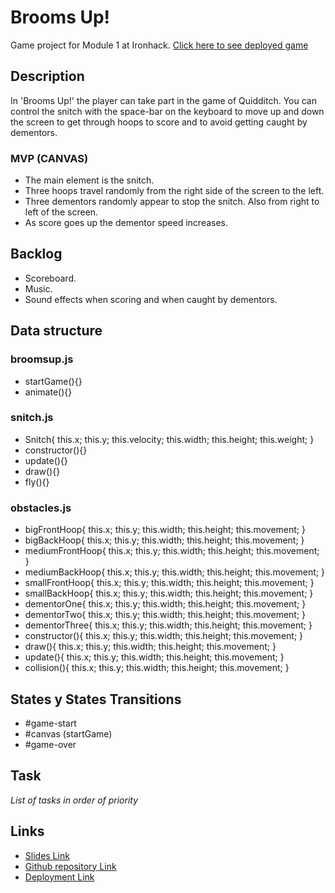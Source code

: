 # Brooms Up!

Game project for Module 1 at Ironhack.
[Click here to see deployed game](https://olliedewulf.github.io/Brooms-Up-Game-Project-/)

## Description

In 'Brooms Up!' the player can take part in the game of Quidditch. You can control the snitch with the space-bar on the keyboard to move up and down the screen to get through hoops to score and to avoid getting caught by dementors.

### MVP (CANVAS)

- The main element is the snitch.
- Three hoops travel randomly from the right side of the screen to the left.
- Three dementors randomly appear to stop the snitch. Also from right to left of the screen.
- As score goes up the dementor speed increases.

## Backlog

- Scoreboard.
- Music.
- Sound effects when scoring and when caught by dementors.


## Data structure

### broomsup.js
- startGame(){}
- animate(){}

### snitch.js
- Snitch{
    this.x;
        this.y;
        this.velocity;
        this.width;
        this.height;
        this.weight;
}
- constructor(){}
- update(){}
- draw(){}
- fly(){}

### obstacles.js
- bigFrontHoop{
        this.x;
        this.y;
        this.width;
        this.height;
        this.movement;
}
- bigBackHoop{
    this.x;
        this.y;
        this.width;
        this.height;
        this.movement;
}
- mediumFrontHoop{
    this.x;
        this.y;
        this.width;
        this.height;
        this.movement;
}
- mediumBackHoop{
    this.x;
        this.y;
        this.width;
        this.height;
        this.movement;
}
- smallFrontHoop{
    this.x;
        this.y;
        this.width;
        this.height;
        this.movement;
}
- smallBackHoop{
    this.x;
        this.y;
        this.width;
        this.height;
        this.movement;
}
- dementorOne{
    this.x;
        this.y;
        this.width;
        this.height;
        this.movement;
}
- dementorTwo{
    this.x;
        this.y;
        this.width;
        this.height;
        this.movement;
}
- dementorThree{
    this.x;
        this.y;
        this.width;
        this.height;
        this.movement;
}
- constructor(){
    this.x;
        this.y;
        this.width;
        this.height;
        this.movement;
}
- draw(){
    this.x;
        this.y;
        this.width;
        this.height;
        this.movement;
}
- update(){
    this.x;
        this.y;
        this.width;
        this.height;
        this.movement;
}
- collision(){
    this.x;
        this.y;
        this.width;
        this.height;
        this.movement;
}

## States y States Transitions

- #game-start
- #canvas (startGame)
- #game-over

## Task
_List of tasks in order of priority_

## Links

- [Slides Link](http://slides.com)
- [Github repository Link](https://github.com/OllieDewulf/Brooms-Up-Game-Project-.git)
- [Deployment Link](https://olliedewulf.github.io/Brooms-Up-Game-Project-/)
